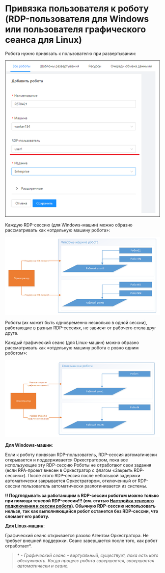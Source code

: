 # Привязка пользователя к роботу (RDP-пользователя для Windows или пользователя графического сеанса для Linux)

Робота нужно привязать к пользователю при развертывании:

![](../../../orchestrator-new/resources/orchestrator-user/robots/tie-robot-user1.PNG)

Каждую RDP-сессию (для Windows-машин) можно образно рассматривать как «отдельную машину робота»:

![](../../../orchestrator-new/resources/orchestrator-user/robots/tie-robot-user2.PNG)

Роботы (их может быть одновременно несколько в одной сессии), работающие в разных RDP-сессиях, не зависят от рабочего стола друг друга.

Каждый графический сеанс (для Linux-машин) можно образно рассматривать как «отдельную машину робота с ровно одним роботом»:

![](../../../orchestrator-new/resources/orchestrator-user/robots/tie-robot-user3.PNG)

**Для Windows-машин**:  

Если к роботу привязан RDP-пользователь, RDP-сессия автоматически открывается и поддерживается Оркестратором, пока все использующие эту RDP-сессию Роботы не отработают свои задания (если RPA-проект внесен в Оркестратор с флагом «Закрыть RDP-сессию»). После этого RDP-сессия после небольшой задержки автоматически закрывается Оркестратором, отключенный от RDP-сессии пользователь автоматически разлогинивается из системы.

**:bangbang: Подглядывать за работающим в RDP-сессии роботом можно только при помощи теневой RDP-сессии!!! (см. статью [Настройка теневого подключения к сессии робота](https://docs.primo-rpa.ru/primo-rpa/orchestrator-new/install/windows/additional-components-win/shadow-session-win)). Обычную RDP-сессию использовать нельзя, так как выполняющийся робот останется без RDP-сессии, что сломает его работу.**

**Для Linux-машин**:  

Графический сеанс открывается разово Агентом Оркестратора. Не требует внешней поддержки. Сеанс завершается после того, как робот отработает\*.

>\* - *Графический сеанс – виртуальный, существует, пока есть кого обслуживать. Когда процесс робота завершается, завершается автоматически и сеанс.*

